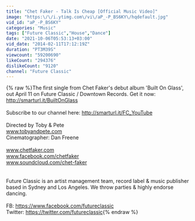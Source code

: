```yaml
---
title: "Chet Faker - Talk Is Cheap [Official Music Video]"
image: "https:\/\/i.ytimg.com\/vi\/aP_-P_BS6KY\/hqdefault.jpg"
vid_id: "aP_-P_BS6KY"
categories: "Music"
tags: ["Future Classic","House","Dance"]
date: "2021-10-06T05:53:13+03:00"
vid_date: "2014-02-11T17:12:19Z"
duration: "PT3M39S"
viewcount: "59200690"
likeCount: "294376"
dislikeCount: "9120"
channel: "Future Classic"
---
```

{% raw %}The first single from Chet Faker's debut album 'Built On Glass', out April 11 on Future Classic / Downtown Records. Get it now: <a rel="nofollow" target="blank" href="http://smarturl.it/BuiltOnGlass">http://smarturl.it/BuiltOnGlass</a><br /><br />Subscribe to our channel here: <a rel="nofollow" target="blank" href="http://smarturl.it/FC_YouTube">http://smarturl.it/FC_YouTube</a><br /><br />Directed by Toby &amp; Pete<br />www.tobyandpete.com<br />Cinematographer: Dan Freene<br /><br />www.chetfaker.com<br />www.facebook.com/chetfaker<br />www.soundcloud.com/chet-faker<br /><br /><br />Future Classic is an artist management team, record label &amp; music publisher based in Sydney and Los Angeles. We throw parties &amp; highly endorse dancing.<br /><br />FB: <a rel="nofollow" target="blank" href="https://www.facebook.com/futureclassic">https://www.facebook.com/futureclassic</a><br />Twitter: <a rel="nofollow" target="blank" href="https://twitter.com/futureclassic">https://twitter.com/futureclassic</a>{% endraw %}
